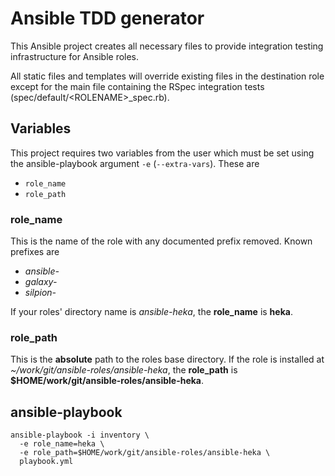 # Ansible TDD generator

This Ansible project creates all necessary files to provide integration
testing infrastructure for Ansible roles.


All static files and templates will override existing files in the
destination role except for the main file containing the RSpec
integration tests (spec/default/\<ROLENAME\>\_spec.rb).


## Variables

This project requires two variables from the user which must be set
using the ansible-playbook argument ``-e`` (``--extra-vars``). These are

* ``role_name``
* ``role_path``

### role_name

This is the name of the role with any documented prefix removed.
Known prefixes are

* *ansible-*
* *galaxy-*
* *silpion-*

If your roles' directory name is *ansible-heka*, the **role_name** is
**heka**.

### role_path

This is the **absolute** path to the roles base directory. If the role
is installed at *~/work/git/ansible-roles/ansible-heka*, the **role_path**
is **$HOME/work/git/ansible-roles/ansible-heka**.


## ansible-playbook

    ansible-playbook -i inventory \
      -e role_name=heka \
      -e role_path=$HOME/work/git/ansible-roles/ansible-heka \
      playbook.yml


<!-- vim: set nofen ts=4 sw=4 et: -->
